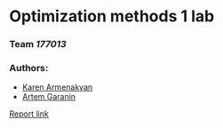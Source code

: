 # Optimization methods 1 lab
### Team _177013_
### Authors:
* [Karen Armenakyan](https://github.com/ChopChop-git)
* [Artem Garanin](https://github.com/fellowweeb)

[Report link](https://docs.google.com/document/d/1N5iGaOX4AE0CPQ06jeXTk6n_JoBFy-3lnz4PYSMbWBg/edit?usp=sharing)


























































































































































